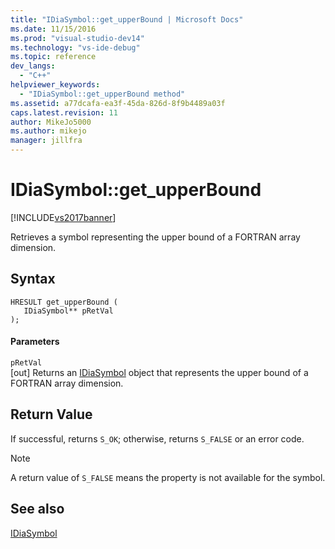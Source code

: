 ```yaml
---
title: "IDiaSymbol::get_upperBound | Microsoft Docs"
ms.date: 11/15/2016
ms.prod: "visual-studio-dev14"
ms.technology: "vs-ide-debug"
ms.topic: reference
dev_langs: 
  - "C++"
helpviewer_keywords: 
  - "IDiaSymbol::get_upperBound method"
ms.assetid: a77dcafa-ea3f-45da-826d-8f9b4489a03f
caps.latest.revision: 11
author: MikeJo5000
ms.author: mikejo
manager: jillfra
---
```

# IDiaSymbol::get_upperBound
[!INCLUDE[vs2017banner](../../includes/vs2017banner.md)]

Retrieves a symbol representing the upper bound of a FORTRAN array dimension.  
  
## Syntax  
  
```cpp#  
HRESULT get_upperBound (   
   IDiaSymbol** pRetVal  
);  
```  
  
#### Parameters  
 `pRetVal`  
 [out] Returns an [IDiaSymbol](../../debugger/debug-interface-access/idiasymbol.md) object that represents the upper bound of a FORTRAN array dimension.  
  
## Return Value  
 If successful, returns `S_OK`; otherwise, returns `S_FALSE` or an error code.  
  
> [!NOTE]
> A return value of `S_FALSE` means the property is not available for the symbol.  
  
## See also  
 [IDiaSymbol](../../debugger/debug-interface-access/idiasymbol.md)
